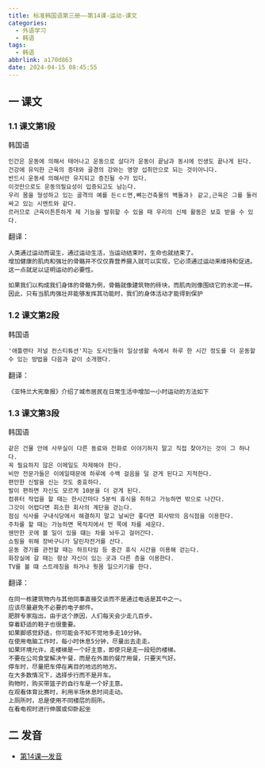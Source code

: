 ```yaml
---
title: 标准韩国语第三册——第14课-运动-课文
categories:
  - 外语学习
  - 韩语
tags:
  - 韩语
abbrlink: a170d863
date: 2024-04-15 08:45:55
---
```

## 一 课文

### 1.1 课文第1段

韩国语

```
인간은 운동에 의해서 태어나고 운동으로 살다가 운동이 끝남과 동시에 인생도 끝나게 된다.
건강에 유익한 근육의 증대와 골경의 강와는 영양 섭취만으로 되는 것이아니다.
반드시 운동세 의해서만 유지되고 증진될 수가 있다.
이것만으로도 운동의필요성이 입증되고도 남는다.
우리 몸을 형성하고 있는 골격의 예를 든ㄷㄷ면,뼈는건축물의 벽돌과ㅏ 같고,근육은 그를 둘러싸고 있는 시멘트와 같다.
르러므로 근육이튼튼하게 제 기능을 발휘할 수 있을 때 우리의 신체 활동은 보호 받을 수 있다.
```

<!--more-->

翻译：

```
人类通过运动而诞生，通过运动生活，当运动结束时，生命也就结束了。
增加健康的肌肉和强壮的骨骼并不仅仅靠营养摄入就可以实现，它必须通过运动来维持和促进。
这一点就足以证明运动的必要性。

如果我们以构成我们身体的骨骼为例，骨骼就像建筑物的砖块，而肌肉则像围绕它的水泥一样。
因此，只有当肌肉强壮并能够发挥其功能时，我们的身体活动才能得到保护
```

### 1.2 课文第2段

韩国语

```
'애틀랜타 저널 컨스티튜션'지는 도시인들이 일상생활 속에서 하루 한 시간 정도를 더 운동할 수 있는 방법을 다음과 같이 소개했다.
```

翻译：

```
《亚特兰大宪章报》介绍了城市居民在日常生活中增加一小时运动的方法如下
```

### 1.3 课文第3段

韩国语

```
같은 건물 안에 사무실이 다른 동료와 전화로 이야기하지 말고 직접 찾아가는 것이 그 하나다.
꼭 필요하지 않은 이메일도 자제해야 한다.
비만 전문가들은 이에일때문에 하루에 수백 걸음을 덜 걷게 된다고 지적한다.
편안한 신발을 신는 것도 중효하다.
발이 편하면 자신도 모르게 10분을 더 걷게 된다.
컴퓨터 작업을 할 때는 한시간마다 5분씩 휴식을 취하고 가능하면 밖으로 나간다.
그갓이 어렵다면 회소한 회사의 계단을 걷는다.
점심 식사를 구내식당에서 해결하지 말고 날씨만 좋다면 회사밖의 음식점을 이용한다.
주차를 할 때는 가능하면 목적지에서 먼 쪽에 차를 세운다.
웬만한 곳에 볼 일이 있을 떄는 차를 놔두고 걸어간다.
쇼핑을 위해 장바구니가 달린자전거를 산다.
운동 경기를 관전할 때는 하프타임 등 중간 휴식 시간을 이용해 걷는다.
화장실에 갈 때는 항상 자신이 있는 곳과 다른 층을 이용한다.
TV를 볼 떄 스트레칭을 하거나 웟몸 일으키기를 한다.
```

翻译：

```
在同一栋建筑物内与其他同事直接交谈而不是通过电话是其中之一。
应该尽量避免不必要的电子邮件。
肥胖专家指出，由于这个原因，人们每天会少走几百步。
穿着舒适的鞋子也很重要。
如果脚感觉舒适，你可能会不知不觉地多走10分钟。
在使用电脑工作时，每小时休息5分钟，尽量出去走走。
如果环境允许，走楼梯是一个好主意，即使只是走一段短的楼梯。
不要在公司食堂解决午餐，而是在外面的餐厅用餐，只要天气好。
停车时，尽量把车停在离目的地远的地方。
在大多数情况下，选择步行而不是开车。
购物时，购买带篮子的自行车是一个好主意。
在观看体育比赛时，利用半场休息时间走动。
上厕所时，总是使用不同楼层的厕所。
在看电视时进行伸展或仰卧起坐
```

## 二 发音

* [第14课—发音][1]


[1]:https://biz.cli.im/Pcview?name=https%3A%2F%2Fbiz.cli.im%2Ftest%2FAH388528%3Fcoding%3DIsCMOV%26qrurl%3Dhttp%253A%252F%252Fqr31.cn%252FIsCMOV%26gtype%3D2&time=1